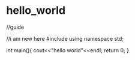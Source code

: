 # hello_world
//guide

//i am new here
#include<iostream>
using namespace std;

int main(){
cout<<"hello world"<<endl;
return 0;
}
